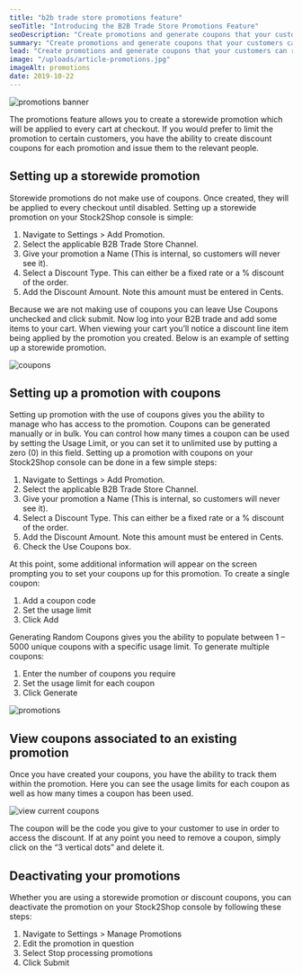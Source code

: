```yaml
---
title: "b2b trade store promotions feature"
seoTitle: "Introducing the B2B Trade Store Promotions Feature"
seoDescription: "Create promotions and generate coupons that your customers can redeem at checkout on your B2B Trade Store. Read more here."
summary: "Create promotions and generate coupons that your customers can redeem at checkout on your B2B Trade Store."
lead: "Create promotions and generate coupons that your customers can redeem at checkout on your B2B Trade Store."
image: "/uploads/article-promotions.jpg"
imageAlt: promotions
date: 2019-10-22
---
```


![promotions banner](/uploads/article-promotions-banner.jpg)

The promotions feature allows you to create a storewide promotion which will be applied to every cart at checkout. If you would prefer to limit the promotion to certain customers, you have the ability to create discount coupons for each promotion and issue them to the relevant people.

## Setting up a storewide promotion

Storewide promotions do not make use of coupons. Once created, they will be applied to every checkout until disabled. Setting up a storewide promotion on your Stock2Shop console is simple:

1. Navigate to Settings > Add Promotion.
2. Select the applicable B2B Trade Store Channel.
3. Give your promotion a Name (This is internal, so customers will never see it).
4. Select a Discount Type. This can either be a fixed rate or a % discount of the order.
5. Add the Discount Amount. Note this amount must be entered in Cents.

Because we are not making use of coupons you can leave Use Coupons unchecked and click submit. Now log into your B2B trade and add some items to your cart. When viewing your cart you’ll notice a discount line item being applied by the promotion you created. Below is an example of setting up a storewide promotion.

![coupons](/uploads/article-coupons.png)

## Setting up a promotion with coupons

Setting up promotion with the use of coupons gives you the ability to manage who has access to the promotion. Coupons can be generated manually or in bulk. You can control how many times a coupon can be used by setting the Usage Limit, or you can set it to unlimited use by putting a zero (0) in this field. Setting up a promotion with coupons on your Stock2Shop console can be done in a few simple steps:

1. Navigate to Settings > Add Promotion.
2. Select the applicable B2B Trade Store Channel.
3. Give your promotion a Name (This is internal, so customers will never see it).
4. Select a Discount Type. This can either be a fixed rate or a % discount of the order.
5. Add the Discount Amount. Note this amount must be entered in Cents.
6. Check the Use Coupons box.

At this point, some additional information will appear on the screen prompting you to set your coupons up for this promotion. To create a single coupon:
1. Add a coupon code
2. Set the usage limit
3. Click Add

Generating Random Coupons gives you the ability to populate between 1 – 5000 unique coupons with a specific usage limit. To generate multiple coupons:
1. Enter the number of coupons you require
2. Set the usage limit for each coupon
3. Click Generate

![promotions](/uploads/article-promotions.png)

## View coupons associated to an existing promotion

Once you have created your coupons, you have the ability to track them within the promotion. Here you can see the usage limits for each coupon as well as how many times a coupon has been used.

![view current coupons](/uploads/article-view-current-coupons.png)

The coupon will be the code you give to your customer to use in order to access the discount. If at any point you need to remove a coupon, simply click on the “3 vertical dots” and delete it.

## Deactivating your promotions

Whether you are using a storewide promotion or discount coupons, you can deactivate the promotion on your Stock2Shop console by following these steps:

1. Navigate to Settings > Manage Promotions
2. Edit the promotion in question
3. Select Stop processing promotions
4. Click Submit